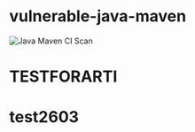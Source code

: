 # vulnerable-java-maven
![Java Maven CI Scan](https://github.com/cdefense/vulnerable-java-maven/workflows/Java%20Maven%20CI%20Scan/badge.svg?branch=master)
# TESTFORARTI
# test2603
